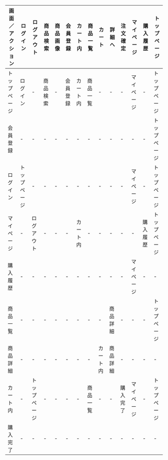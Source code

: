 |画面／アクション|ログイン|ログアウト|商品検索|商品画像|会員登録|カート内|商品一覧|カート|詳細へ|注文確定|マイページ|購入履歴|トップページ|
|---------------|-------|---------|--------|-------|-------|-------|-------|-----|-------------|------|-------|--------|--------|
|トップページ|ログイン|-|商品検索|-|会員登録|カート内|商品一覧|-|-|-|マイページ|-|トップページ|
|会員登録|-|-|-|-|-|-|-|-|-|-|-|-|トップページ|
|ログイン|トップページ|-|-|-|-|-|-|-|-|-|マイページ|-|トップページ|
|マイページ|-|ログアウト|-|-|-|カート内|-|-|-|-|-|購入履歴|トップページ|
|購入履歴|-|-|-|-|-|-|-|-|-|-|マイページ|-|-|
|商品一覧|-|-|-|-|-|-|-|-|商品詳細|-|-|-|トップページ|
|商品詳細|-|-|-|-|-|-|-|カート内|商品詳細|-|-|-|-|
|カート内|-|トップページ|-|-|-|-|商品一覧|-|-|購入完了|マイページ|-|トップページ|
|購入完了|-|-|-|-|-|-|-|-|-|-|-|-|-|

